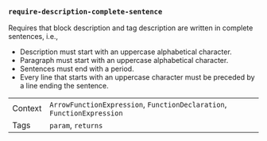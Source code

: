 ### `require-description-complete-sentence`

Requires that block description and tag description are written in complete sentences, i.e.,

* Description must start with an uppercase alphabetical character.
* Paragraph must start with an uppercase alphabetical character.
* Sentences must end with a period.
* Every line that starts with an uppercase character must be preceded by a line ending the sentence.

|||
|---|---|
|Context|`ArrowFunctionExpression`, `FunctionDeclaration`, `FunctionExpression`|
|Tags|`param`, `returns`|

<!-- assertions requireDescriptionCompleteSentence -->
